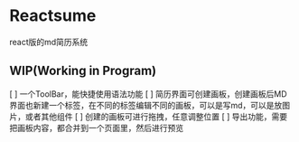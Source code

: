 # Reactsume
react版的md简历系统

## WIP(Working in Program)

[ ] 一个ToolBar，能快捷使用语法功能
[ ] 简历界面可创建画板，创建画板后MD界面也新建一个标签，在不同的标签编辑不同的画板，可以是写md，可以是放图片，或者其他组件
[ ] 创建的画板可进行拖拽，任意调整位置
[ ] 导出功能，需要把画板内容，都合并到一个页面里，然后进行预览
